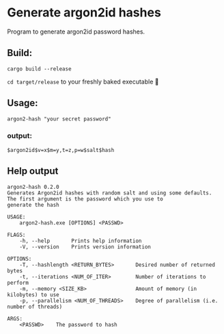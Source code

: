 # Generate argon2id hashes
Program to generate argon2id password hashes.

## Build:
`cargo build --release`

`cd target/release` to your freshly baked executable 🥧

## Usage:
```argon2-hash "your secret password"```

### output:
`$argon2id$v=x$m=y,t=z,p=w$salt$hash`


## Help output
```
argon2-hash 0.2.0
Generates Argon2id hashes with random salt and using some defaults. The first argument is the password which you use to
generate the hash

USAGE:
    argon2-hash.exe [OPTIONS] <PASSWD>

FLAGS:
    -h, --help       Prints help information
    -V, --version    Prints version information

OPTIONS:
    -T, --hashlength <RETURN_BYTES>       Desired number of returned bytes
    -t, --iterations <NUM_OF_ITER>        Number of iterations to perform
    -m, --memory <SIZE_KB>                Amount of memory (in kilobytes) to use
    -p, --parallelism <NUM_OF_THREADS>    Degree of parallelism (i.e. number of threads)

ARGS:
    <PASSWD>    The password to hash
```